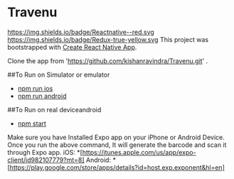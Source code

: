 
# Travenu
https://img.shields.io/badge/Reactnative--red.svg
https://img.shields.io/badge/Redux-true-yellow.svg
This project was bootstrapped with [Create React Native App](https://github.com/react-community/create-react-native-app).

Clone the app from 'https://github.com/kishanravindra/Travenu.git' .

##To Run on Simulator or emulator
* [npm run ios](#npm-run-ios)
* [npm run android](#npm-run-android)

##To Run on real deviceandroid
 * [npm start](#npm-start)
 
 Make sure you have Installed Expo app on your iPhone or Android Device.
 Once you run the above command, It will generate the barcode and scan it through Expo app.
 iOS: *[https://itunes.apple.com/us/app/expo-client/id982107779?mt=8]
 Android: *[https://play.google.com/store/apps/details?id=host.exp.exponent&hl=en]
 
 



